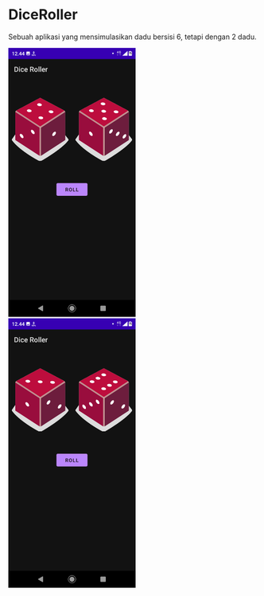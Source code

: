 # DiceRoller
Sebuah aplikasi yang mensimulasikan dadu bersisi 6, tetapi dengan 2 dadu.

<img src="assets/DiceRoller1.png"
width="256">&nbsp;&nbsp;&nbsp;
<img src="assets/DiceRoller2.png"
width="256">&nbsp;&nbsp;&nbsp;
